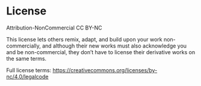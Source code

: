# License

Attribution-NonCommercial
CC BY-NC

This license lets others remix, adapt, and build upon your work non-commercially, and although their new works must also acknowledge you and be non-commercial, they don’t have to license their derivative works on the same terms.

Full license terms:
https://creativecommons.org/licenses/by-nc/4.0/legalcode
